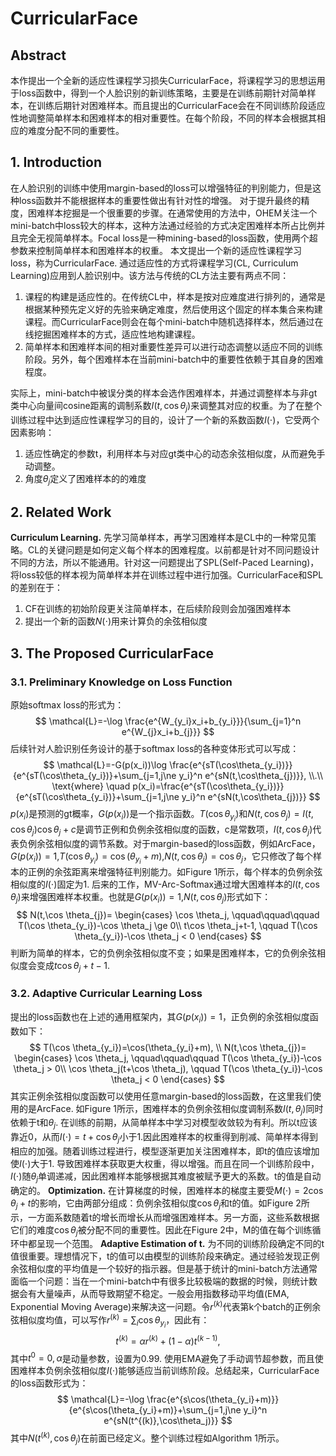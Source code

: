 # CurricularFace
## Abstract
本作提出一个全新的适应性课程学习损失CurricularFace，将课程学习的思想运用于loss函数中，得到一个人脸识别的新训练策略，主要是在训练前期针对简单样本，在训练后期针对困难样本。而且提出的CurricularFace会在不同训练阶段适应性地调整简单样本和困难样本的相对重要性。在每个阶段，不同的样本会根据其相应的难度分配不同的重要性。

## 1. Introduction
在人脸识别的训练中使用margin-based的loss可以增强特征的判别能力，但是这种loss函数并不能根据样本的重要性做出有针对性的增强。
对于提升最终的精度，困难样本挖掘是一个很重要的步骤。在通常使用的方法中，OHEM关注一个mini-batch中loss较大的样本，这种方法通过经验的方式决定困难样本所占比例并且完全无视简单样本。Focal loss是一种mining-based的loss函数，使用两个超参数来控制简单样本和困难样本的权重。
本文提出一个新的适应性课程学习loss，称为CurricularFace. 通过适应性的方式将课程学习(CL, Curriculum Learning)应用到人脸识别中。该方法与传统的CL方法主要有两点不同：
1. 课程的构建是适应性的。在传统CL中，样本是按对应难度进行排列的，通常是根据某种预先定义好的先验来确定难度，然后使用这个固定的样本集合来构建课程。而CurricularFace则会在每个mini-batch中随机选择样本，然后通过在线挖掘困难样本的方式，适应性地构建课程。
2. 简单样本和困难样本间的相对重要性差异可以进行动态调整以适应不同的训练阶段。另外，每个困难样本在当前mini-batch中的重要性依赖于其自身的困难程度。

实际上，mini-batch中被误分类的样本会选作困难样本，并通过调整样本与非gt类中心向量间cosine距离的调制系数$I(t,\cos \theta_j)$来调整其对应的权重。为了在整个训练过程中达到适应性课程学习的目的，设计了一个新的系数函数$I(\cdot)$，它受两个因素影响：
1. 适应性确定的参数t，利用样本与对应gt类中心的动态余弦相似度，从而避免手动调整。
2. 角度$\theta_j$定义了困难样本的的难度

## 2. Related Work
**Curriculum Learning.** 先学习简单样本，再学习困难样本是CL中的一种常见策略。CL的关键问题是如何定义每个样本的困难程度。以前都是针对不同问题设计不同的方法，所以不能通用。针对这一问题提出了SPL(Self-Paced Learning)，将loss较低的样本视为简单样本并在训练过程中进行加强。CurricularFace和SPL的差别在于：
1. CF在训练的初始阶段更关注简单样本，在后续阶段则会加强困难样本
2. 提出一个新的函数$N(\cdot)$用来计算负的余弦相似度

## 3. The Proposed CurricularFace
### 3.1. Preliminary Knowledge on Loss Function
原始softmax loss的形式为：
$$
\mathcal{L}=-\log \frac{e^{W_{y_i}x_i+b_{y_i}}}{\sum_{j=1}^n e^{W_{j}x_i+b_{j}}}
$$
后续针对人脸识别任务设计的基于softmax loss的各种变体形式可以写成：
$$
\mathcal{L}=-G(p(x_i))\log \frac{e^{sT(\cos\theta_{y_i})}}{e^{sT(\cos\theta_{y_i})}+\sum_{j=1,j\ne y_i}^n e^{sN(t,\cos\theta_{j})}}, \\.\\
\text{where} \quad p(x_i)=\frac{e^{sT(\cos\theta_{y_i})}}{e^{sT(\cos\theta_{y_i})}+\sum_{j=1,j\ne y_i}^n e^{sN(t,\cos\theta_{j})}}
$$
$p(x_i)$是预测的gt概率，$G(p(x_i))$是一个指示函数。$T(\cos \theta_{y_i})$和$N(t,\cos \theta_{j})=I(t,\cos \theta_{j})\cos \theta_{j}+c$是调节正例和负例余弦相似度的函数，c是常数项，$I(t,\cos \theta_{j})$代表负例余弦相似度的调节系数。对于margin-based的loss函数，例如ArcFace，$G(p(x_i))=1$,$T(\cos \theta_{y_i})=\cos(\theta_{y_i}+m)$,$N(t,\cos \theta_{j})=\cos \theta_j$，它只修改了每个样本的正例的余弦距离来增强特征判别能力。如Figure 1所示，每个样本的负例余弦相似度的$I(\cdot)$固定为1. 后来的工作，MV-Arc-Softmax通过增大困难样本的$I(t,\cos \theta_{j})$来增强困难样本权重。也就是$G(p(x_i))=1$,$N(t,\cos \theta_{j})$形式如下：
$$
N(t,\cos \theta_{j})=
\begin{cases}
    \cos \theta_j, \qquad\qquad\qquad T(\cos \theta_{y_i})-\cos \theta_j \ge 0\\
    t\cos \theta_j+t-1, \qquad T(\cos \theta_{y_i})-\cos \theta_j < 0
\end{cases}
$$
判断为简单的样本，它的负例余弦相似度不变；如果是困难样本，它的负例余弦相似度会变成$t\cos \theta_j+t-1$.

### 3.2. Adaptive Curricular Learning Loss
提出的loss函数也在上述的通用框架内，其$G(p(x_i))=1$，正负例的余弦相似度函数如下：
$$
T(\cos \theta_{y_i})=\cos(\theta_{y_i}+m), \\
N(t,\cos \theta_{j})=
\begin{cases}
    \cos \theta_j, \qquad\qquad\qquad T(\cos \theta_{y_i})-\cos \theta_j > 0\\
    \cos \theta_j(t+\cos \theta_j), \qquad T(\cos \theta_{y_i})-\cos \theta_j < 0
\end{cases}
$$
其实正例余弦相似度函数可以使用任意margin-based的loss函数，在这里我们使用的是ArcFace. 如Figure 1所示，困难样本的负例余弦相似度调制系数$I(t, \theta_j)$同时依赖于t和$\theta_j$. 在训练的前期，从简单样本中学习对模型收敛较为有利。所以t应该靠近0，从而$I(\cdot)=t+\cos \theta_j$小于1.因此困难样本的权重得到削减、简单样本得到相应的加强。随着训练过程进行，模型逐渐更加关注困难样本，即t的值应该增加使$I(\cdot)$大于1. 导致困难样本获取更大权重，得以增强。而且在同一个训练阶段中，$I(\cdot)$随$\theta_j$单调递减，因此困难样本能够根据其难度被赋予更大的系数。t的值是自动确定的。
**Optimization.** 在计算梯度的时候，困难样本的梯度主要受$M(\cdot)=2\cos \theta_j +t$的影响，它由两部分组成：负例余弦相似度$\cos \theta_j$和t的值。如Figure 2所示，一方面系数随着t的增长而增长从而增强困难样本。另一方面，这些系数根据它们的难度$\cos \theta_j$被分配不同的重要性。因此在Figure 2中，M的值在每个训练循环中都呈现一个范围。
**Adaptive Estimation of t.** 为不同的训练阶段确定不同的t值很重要。理想情况下，t的值可以由模型的训练阶段来确定。通过经验发现正例余弦相似度的平均值是一个较好的指示器。但是基于统计的mini-batch方法通常面临一个问题：当在一个mini-batch中有很多比较极端的数据的时候，则统计数据会有大量噪声，从而导致期望不稳定。一般会用指数移动平均值(EMA, Exponential Moving Average)来解决这一问题。令$r^{(k)}$代表第k个batch的正例余弦相似度均值，可以写作$r^{(k)}=\sum_i\cos \theta_{y_i}$，因此有：
$$
t^{(k)}=\alpha r^{(k)} +(1-\alpha) t^{(k-1)},
$$
其中$t^0=0, \alpha$是动量参数，设置为0.99. 使用EMA避免了手动调节超参数，而且使困难样本负例余弦相似度$I(\cdot)$能够适应当前训练阶段。总结起来，CurricularFace的loss函数形式为：
$$
\mathcal{L}=-\log \frac{e^{s\cos(\theta_{y_i}+m)}}{e^{s\cos(\theta_{y_i}+m)}+\sum_{j=1,j\ne y_i}^n e^{sN(t^{(k)},\cos\theta_j)}}
$$
其中$N(t^{(k)},\cos\theta_j)$在前面已经定义。整个训练过程如Algorithm 1所示。